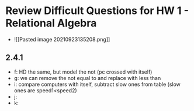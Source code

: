# Review Difficult Questions for HW 1 - Relational Algebra

* ![[Pasted image 20210923135208.png]]
## 2.4.1
* f: HD the same, but model the not (pc crossed with itself)
* g: we can remove the not equal to and replace with less than
* i: compare computers with itself, subtract slow ones from table (slow ones are speed1<speed2)
* j: 
* k: 